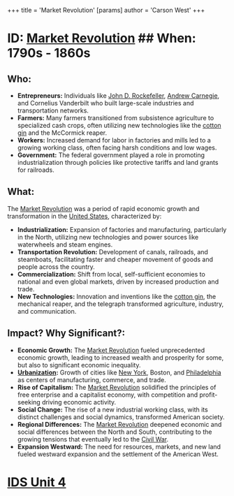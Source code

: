 +++
 title = 'Market Revolution'
[params]
	author = 'Carson West'
+++
# ID: [Market Revolution](./../market-revolution/) ## When: 1790s - 1860s
## Who: 
* **Entrepreneurs:** Individuals like [John D. Rockefeller](./../john-d.-rockefeller/), [Andrew Carnegie](./../andrew-carnegie/), and Cornelius Vanderbilt who built large-scale industries and transportation networks.
* **Farmers:** Many farmers transitioned from subsistence agriculture to specialized cash crops, often utilizing new technologies like the [cotton gin](./../cotton-gin/) and the McCormick reaper. 
* **Workers:** Increased demand for labor in factories and mills led to a growing working class, often facing harsh conditions and low wages.
* **Government:** The federal government played a role in promoting industrialization through policies like protective tariffs and land grants for railroads.

## What:
The [Market Revolution](./../market-revolution/) was a period of rapid economic growth and transformation in the [United States](./../united-states/), characterized by:
* **Industrialization:**  Expansion of factories and manufacturing, particularly in the North, utilizing new technologies and power sources like waterwheels and steam engines.
* **Transportation Revolution:** Development of canals, railroads, and steamboats, facilitating faster and cheaper movement of goods and people across the country.
* **Commercialization:** Shift from local, self-sufficient economies to national and even global markets, driven by increased production and trade.
* **New Technologies:** Innovation and inventions like the [cotton gin](./../cotton-gin/), the mechanical reaper, and the telegraph transformed agriculture, industry, and communication.

## Impact? Why Significant?:
* **Economic Growth:** The [Market Revolution](./../market-revolution/) fueled unprecedented economic growth, leading to increased wealth and prosperity for some, but also to significant economic inequality.
* **[Urbanization](./../urbanization/):**  Growth of cities like [New York](./../new-york/), Boston, and [Philadelphia](./../philadelphia/) as centers of manufacturing, commerce, and trade.
* **Rise of Capitalism:** The [Market Revolution](./../market-revolution/) solidified the principles of free enterprise and a capitalist economy, with competition and profit-seeking driving economic activity.
* **Social Change:**  The rise of a new industrial working class, with its distinct challenges and social dynamics, transformed American society. 
* **Regional Differences:** The [Market Revolution](./../market-revolution/) deepened economic and social differences between the North and South, contributing to the growing tensions that eventually led to the [Civil War](./../civil-war/). 
* **Expansion Westward:** The need for resources, markets, and new land fueled westward expansion and the settlement of the American West. 

# [IDS Unit 4](./../ids-unit-4/)